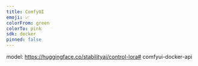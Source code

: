 ```yaml
---
title: ComfyUI
emoji: 📈
colorFrom: green
colorTo: pink
sdk: docker
pinned: false
---
```


model: https://huggingface.co/stabilityai/control-lora#   c o m f y u i - d o c k e r - a p i  
 